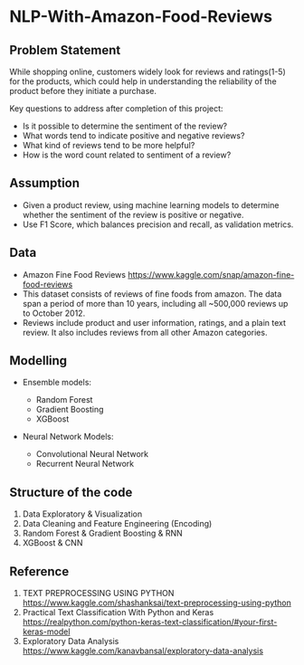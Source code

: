 # NLP-With-Amazon-Food-Reviews


## Problem Statement
While shopping online, customers widely look for reviews and ratings(1-5) for the products, which could help in understanding the reliability of the product before they initiate a purchase. 

Key questions to address after completion of this project:  
  * Is it possible to determine the sentiment of the review?
  * What words tend to indicate positive and negative reviews?
  * What kind of reviews tend to be more helpful?
  * How is the word count related to sentiment of a review?

## Assumption
  * Given a product review, using machine learning models to determine whether the sentiment of the review is positive or negative. 
  * Use F1 Score, which balances precision and recall, as validation metrics.

## Data 
  * Amazon Fine Food Reviews https://www.kaggle.com/snap/amazon-fine-food-reviews
  * This dataset consists of reviews of fine foods from amazon. The data span a period of more than 10 years, including all ~500,000 reviews up to October 2012.
  * Reviews include product and user information, ratings, and a plain text review. It also includes reviews from all other Amazon categories.

## Modelling
  * Ensemble models:
    * Random Forest
    * Gradient Boosting
    * XGBoost

  * Neural Network Models:
    * Convolutional Neural Network
    * Recurrent Neural Network

## Structure of the code
  1. Data Exploratory & Visualization
  2. Data Cleaning and Feature Engineering (Encoding)
  3. Random Forest & Gradient Boosting & RNN
  4. XGBoost & CNN

## Reference
1. TEXT PREPROCESSING USING PYTHON https://www.kaggle.com/shashanksai/text-preprocessing-using-python
2. Practical Text Classification With Python and Keras https://realpython.com/python-keras-text-classification/#your-first-keras-model
3. Exploratory Data Analysis https://www.kaggle.com/kanavbansal/exploratory-data-analysis
